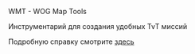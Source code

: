 WMT - WOG Map Tools

Инструментарий для создания удобных TvT миссий 

Подробную справку смотрите [здесь](https://github.com/iEzhuk/WOG3_MapTools/wiki)
